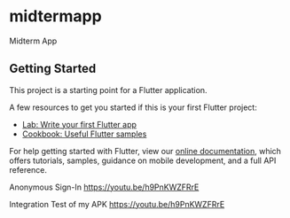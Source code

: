 # midtermapp

Midterm App

## Getting Started

This project is a starting point for a Flutter application.

A few resources to get you started if this is your first Flutter project:

- [Lab: Write your first Flutter app](https://flutter.dev/docs/get-started/codelab)
- [Cookbook: Useful Flutter samples](https://flutter.dev/docs/cookbook)

For help getting started with Flutter, view our
[online documentation](https://flutter.dev/docs), which offers tutorials,
samples, guidance on mobile development, and a full API reference.

Anonymous Sign-In
https://youtu.be/h9PnKWZFRrE

Integration Test of my APK
https://youtu.be/h9PnKWZFRrE

